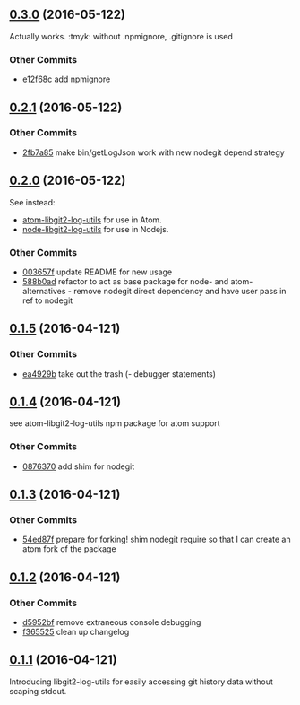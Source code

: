 ## [0.3.0](git+https://github.com/littlebee/libgit2-log-utils.git/compare/0.2.1...0.3.0) (2016-05-122)
Actually works.  :tmyk: without .npmignore, .gitignore is used

### Other Commits
* [e12f68c](git+https://github.com/littlebee/libgit2-log-utils.git/commit/e12f68c7901291ef19b850ff087f102645c0296e) add npmignore

## [0.2.1](git+https://github.com/littlebee/libgit2-log-utils.git/compare/0.2.0...0.2.1) (2016-05-122)


### Other Commits
* [2fb7a85](git+https://github.com/littlebee/libgit2-log-utils.git/commit/2fb7a858ee42f01e42e3aa0ab5a0635af576fb40) make bin/getLogJson work with new nodegit depend strategy

## [0.2.0](git+https://github.com/littlebee/libgit2-log-utils.git/compare/0.1.5...0.2.0) (2016-05-122)
See instead:
- [atom-libgit2-log-utils](https://www.npmjs.com/package/atom-libgit2-log-utils) for use in Atom.
- [node-libgit2-log-utils](https://www.npmjs.com/package/node-libgit2-log-utils) for use in Nodejs.


### Other Commits
* [003657f](git+https://github.com/littlebee/libgit2-log-utils.git/commit/003657f60a7c7587658a11baf923eec3c1e0b2e2) update README for new usage
* [588b0ad](git+https://github.com/littlebee/libgit2-log-utils.git/commit/588b0ade438e0b44458d4f2b590d21b321e61805) refactor to act as base package for node- and atom- alternatives - remove nodegit direct dependency and have user pass in ref to nodegit

## [0.1.5](git+https://github.com/littlebee/libgit2-log-utils.git/compare/0.1.4...0.1.5) (2016-04-121)


### Other Commits
* [ea4929b](git+https://github.com/littlebee/libgit2-log-utils.git/commit/ea4929bf83b86da54fcfa65c3f12c17da567d87d) take out the trash (- debugger statements)

## [0.1.4](git+https://github.com/littlebee/libgit2-log-utils.git/compare/0.1.3...0.1.4) (2016-04-121)
see atom-libgit2-log-utils npm package for atom support

### Other Commits
* [0876370](git+https://github.com/littlebee/libgit2-log-utils.git/commit/0876370e94797e5c7d0ec7b414dae909bcbd8cbe) add shim for nodegit

## [0.1.3](git+https://github.com/littlebee/libgit2-log-utils.git/compare/0.1.2...0.1.3) (2016-04-121)


### Other Commits
* [54ed87f](git+https://github.com/littlebee/libgit2-log-utils.git/commit/54ed87f79437f965fa5b4e0c040a765396ec5d8a) prepare for forking! shim nodegit require so that I can create an atom fork of the package

## [0.1.2](git+https://github.com/littlebee/libgit2-log-utils.git/compare/0.1.1...0.1.2) (2016-04-121)


### Other Commits
* [d5952bf](git+https://github.com/littlebee/libgit2-log-utils.git/commit/d5952bf8648b08dc2453561e4c39be5bed929075) remove extraneous console debugging
* [f365525](git+https://github.com/littlebee/libgit2-log-utils.git/commit/f36552519ba93602ecf33a900ccbee4b403500a6) clean up changelog

## [0.1.1](git+https://github.com/littlebee/libgit2-log-utils.git/compare/0.1.0...0.1.1) (2016-04-121)
Introducing libgit2-log-utils for easily accessing git history data without scaping stdout.
